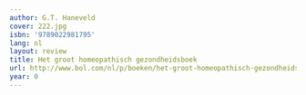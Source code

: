 ```yaml
---
author: G.T. Haneveld
cover: 222.jpg
isbn: '9789022981795'
lang: nl
layout: review
title: Het groot homeopathisch gezondheidsboek
url: http://www.bol.com/nl/p/boeken/het-groot-homeopathisch-gezondheidsboek/1001004001511357/index.html
year: 0
---
```


